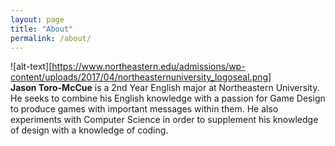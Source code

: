 ```yaml
---
layout: page
title: "About"
permalink: /about/
---
```


![alt-text][https://www.northeastern.edu/admissions/wp-content/uploads/2017/04/northeasternuniversity_logoseal.png]  
**Jason Toro-McCue** is a 2nd Year English major at Northeastern University. He seeks to combine his English knowledge with a passion for Game Design to produce games with important messages within them. He also experiments with Computer Science in order to supplement his knowledge of design with a knowledge of coding.
